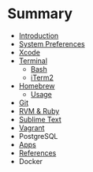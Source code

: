 # Summary

* [Introduction](README.md)
* [System Preferences](system_preferences/README.md)
* [Xcode](xcode/README.md)
* [Terminal](terminal/README.md)
   * [Bash](terminal/bash.md)
   * [iTerm2](terminal/iterm2.md)
* [Homebrew](homebrew/README.md)
   * [Usage](homebrew/usage.md)
* [Git](git/README.md)
* [RVM & Ruby](ruby/README.md)
* [Sublime Text](sublime_text/README.md)
* [Vagrant](vagrant/README.md)
* PostgreSQL
* [Apps](apps/README.md)
* [References](references/README.md)
* Docker

